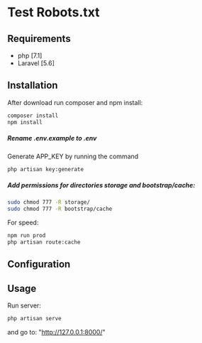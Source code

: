 # Test Robots.txt

## Requirements

- php [7.1]
- Laravel [5.6]

## Installation

After download run composer and npm install:
```sh
composer install
npm install
```

##### Rename .env.example to .env

Generate APP_KEY by running the command
```sh
php artisan key:generate
```

##### Add permissions for directories storage and bootstrap/cache:
```sh
sudo chmod 777 -R storage/
sudo chmod 777 -R bootstrap/cache
```

For speed:
```sh
npm run prod
php artisan route:cache
```

## Configuration


## Usage
Run server:
```sh
php artisan serve
```
and go to: "http://127.0.0.1:8000/"
